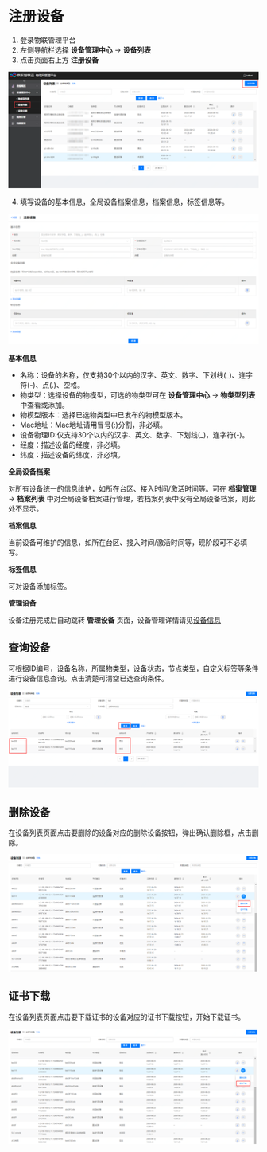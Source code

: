 # 注册设备

1. 登录物联管理平台
2. 左侧导航栏选择 **设备管理中心** -> **设备列表**
3. 点击页面右上方 **注册设备**

![注册设备](../../../../../image/IoT/IoT-Core/Device-Manager/Create-Device/Create-Device.png)

4. 填写设备的基本信息，全局设备档案信息，档案信息，标签信息等。

![注册设备1](../../../../../image/IoT/IoT-Core/Device-Manager/Create-Device/Create-Device1.png)

**基本信息**

- 名称：设备的名称，仅支持30个以内的汉字、英文、数字、下划线(_)、连字符(-)、点(.)、空格。
- 物类型：选择设备的物模型，可选的物类型可在 **设备管理中心** -> **物类型列表** 中查看或添加。
- 物模型版本：选择已选物类型中已发布的物模型版本。
- Mac地址：Mac地址请用冒号(:)分割，非必填。
- 设备物理ID:仅支持30个以内的汉字、英文、数字、下划线(_)，连字符(-)。
- 经度：描述设备的经度，非必填。
- 纬度：描述设备的纬度，非必填。

**全局设备档案**

对所有设备统一的信息维护，如所在台区、接入时间/激活时间等。可在 **档案管理** -> **档案列表** 中对全局设备档案进行管理，若档案列表中没有全局设备档案，则此处不显示。

**档案信息**

当前设备可维护的信息，如所在台区、接入时间/激活时间等，现阶段可不必填写。

**标签信息**

可对设备添加标签。

**管理设备**

 设备注册完成后自动跳转 **管理设备** 页面，设备管理详情请见[设备信息](../Device-Manager/Device-Info.md)

 ## 查询设备

 可根据ID编号，设备名称，所属物类型，设备状态，节点类型，自定义标签等条件进行设备信息查询。点击清楚可清空已选查询条件。

![查询设备](../../../../../image/IoT/IoT-Core/Device-Manager/Create-Device/Search-Device.png)


 ## 删除设备

在设备列表页面点击要删除的设备对应的删除设备按钮，弹出确认删除框，点击删除。

![删除设备](../../../../../image/IoT/IoT-Core/Device-Manager/Create-Device/Delete-Device.png)

 ## 证书下载

在设备列表页面点击要下载证书的设备对应的证书下载按钮，开始下载证书。

 ![证书下载](../../../../../image/IoT/IoT-Core/Device-Manager/Create-Device/Device-Certificate.png)